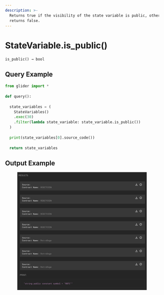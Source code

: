 ```yaml
---
description: >-
  Returns true if the visibility of the state variable is public, otherwise
  returns false.
---
```


# StateVariable.is\_public()

`is_public() → bool`

## Query Example

```python
from glider import *

def query():

  state_variables = (
    StateVariables()
    .exec(30)
    .filter(lambda state_variable: state_variable.is_public())
  )

  print(state_variables[0].source_code())

  return state_variables
```

## Output Example

<figure><img src="../../../../.gitbook/assets/image (4) (1) (1) (1) (1) (1) (1) (1) (1) (1) (1) (1) (1).png" alt=""><figcaption></figcaption></figure>

